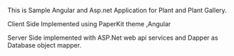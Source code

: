 
This is Sample Angular and Asp.net Application for Plant and Plant Gallery.

Client Side Implemented using PaperKit theme ,Angular 

Server Side implemented with ASP.Net web api services and Dapper as Database object mapper.
